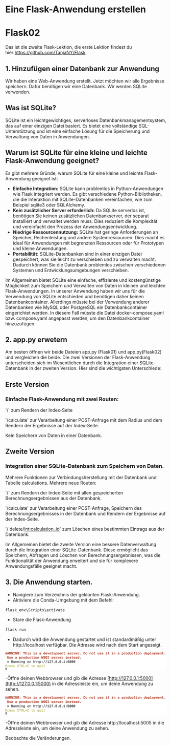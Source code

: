 
# Eine Flask-Anwendung erstellen

# Flask02
Das ist die zweite Flask-Lektion, die erste Lektion findest du hier:https://github.com/TanjaNY/Flask


## 1. Hinzufügen einer Datenbank zur Anwendung
Wir haben eine Web-Anwendung erstellt. Jetzt möchten wir alle Ergebnisse speichern. Dafür benötigen wir eine Datenbank. Wir werden SQLite verwenden.

## Was ist SQLite?
SQLite ist ein leichtgewichtiges, serverloses Datenbankmanagementsystem, das auf einer einzigen Datei basiert. Es bietet eine vollständige SQL-Unterstützung und ist eine einfache Lösung für die Speicherung und Verwaltung von Daten in Anwendungen.

## Warum ist SQLite für eine kleine und leichte Flask-Anwendung geeignet?
Es gibt mehrere Gründe, warum SQLite für eine kleine und leichte Flask-Anwendung geeignet ist:

- **Einfache Integration:** SQLite kann problemlos in Python-Anwendungen wie Flask integriert werden. Es gibt verschiedene Python-Bibliotheken, die die Interaktion mit SQLite-Datenbanken vereinfachen, wie zum Beispiel sqlite3 oder SQLAlchemy.
- **Kein zusätzlicher Server erforderlich:** Da SQLite serverlos ist, benötigen Sie keinen zusätzlichen Datenbankserver, der separat installiert und verwaltet werden muss. Dies reduziert die Komplexität und vereinfacht den Prozess der Anwendungsentwicklung.
- **Niedrige Ressourcennutzung:** SQLite hat geringe Anforderungen an Speicher, Rechenleistung und andere Systemressourcen. Dies macht es ideal für Anwendungen mit begrenzten Ressourcen oder für Prototypen und kleine Anwendungen.
- **Portabilität:** SQLite-Datenbanken sind in einer einzigen Datei gespeichert, was sie leicht zu verschieben und zu verwalten macht. Dadurch können Sie die Datenbank problemlos zwischen verschiedenen Systemen und Entwicklungsumgebungen verschieben.

Im Allgemeinen bietet SQLite eine einfache, effiziente und kostengünstige Möglichkeit zum Speichern und Verwalten von Daten in kleinen und leichten Flask-Anwendungen.
In unserer Anwendung haben wir uns für die Verwendung von SQLite entschieden und benötigen daher keinen Datenbankcontainer. Allerdings müsste bei der Verwendung anderer Datenbanken wie MySQL oder PostgreSQL ein Datenbankcontainer eingerichtet werden. In diesem Fall müsste die Datei docker-compose.yaml bzw. compose.yaml angepasst werden, um den Datenbankcontainer hinzuzufügen.

## 2. app.py erwetern
Am besten öffnen wir beide Dateien app.py (Flask01) und app.py(Flask02) und vergleichen die beide.
Die zwei Versionen der Flask-Anwendung unterscheiden sich im Wesentlichen durch die Integration einer SQLite-Datenbank in der zweiten Version. Hier sind die wichtigsten Unterschiede:
## Erste Version
### Einfache Flask-Anwendung mit zwei Routen:

'/' zum Rendern der Index-Seite

'/calculate' zur Verarbeitung einer POST-Anfrage mit dem Radius und dem Rendern der Ergebnisse auf der Index-Seite.

Kein Speichern von Daten in einer Datenbank.

## Zweite Version
### Integration einer SQLite-Datenbank zum Speichern von Daten.

Mehrere Funktionen zur Verbindungsherstellung mit der Datenbank und Tabelle calculations.
Mehrere neue Routen:

'/' zum Rendern der Index-Seite mit allen gespeicherten Berechnungsergebnissen aus der Datenbank.
        
'/calculate' zur Verarbeitung einer POST-Anfrage, Speichern des Berechnungsergebnisses in der Datenbank und Rendern der Ergebnisse auf der Index-Seite.

'/ delete/<int:calculation_id>' zum Löschen eines bestimmten Eintrags aus der Datenbank.

Im Allgemeinen bietet die zweite Version eine bessere Datenverwaltung durch die Integration einer SQLite-Datenbank. Diese ermöglicht das Speichern, Abfragen und Löschen von Berechnungsergebnissen, was die Funktionalität der Anwendung erweitert und sie für komplexere Anwendungsfälle geeignet macht.

## 3. Die Anwendung starten.

- Navigiere zum Verzeichnis der geklonten Flask-Anwendung.
- Aktiviere die Conda-Umgebung mit dem Befehl:

```bash
flask_env\Scripts\activate
```
- Stare  die Flask-Anwendung
```bash
flask run
```

- Dadurch wird die Anwendung gestartet und ist standardmäßig unter http://localhost verfügbar. Die Adresse wird nach dem Start angezeigt.




  



![](https://github.com/TanjaNY/Flask/blob/main/pics/Flask02.png?raw=true)








-Öffne deinen Webbrowser und gib die Adresse [http://127.0.0.1:5000](http://127.0.0.1:5000) in die Adressleiste ein, um deine Anwendung zu sehen.


  



![](https://github.com/TanjaNY/Flask/blob/main/pics/Flask02.png?raw=true)








-Öffne deinen Webbrowser und gib die Adresse http://localhost:5005 in die Adressleiste ein, um deine Anwendung zu sehen.

Beobachte die Veränderungen.


